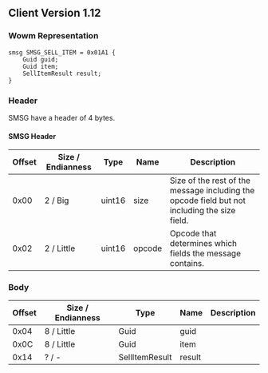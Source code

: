 ## Client Version 1.12

### Wowm Representation
```rust,ignore
smsg SMSG_SELL_ITEM = 0x01A1 {
    Guid guid;    
    Guid item;    
    SellItemResult result;    
}

```
### Header
SMSG have a header of 4 bytes.

#### SMSG Header
| Offset | Size / Endianness | Type   | Name   | Description |
| ------ | ----------------- | ------ | ------ | ----------- |
| 0x00   | 2 / Big           | uint16 | size   | Size of the rest of the message including the opcode field but not including the size field.|
| 0x02   | 2 / Little        | uint16 | opcode | Opcode that determines which fields the message contains.|
### Body
| Offset | Size / Endianness | Type | Name | Description |
| ------ | ----------------- | ---- | ---- | ----------- |
| 0x04 | 8 / Little | Guid | guid |  |
| 0x0C | 8 / Little | Guid | item |  |
| 0x14 | ? / - | SellItemResult | result |  |
